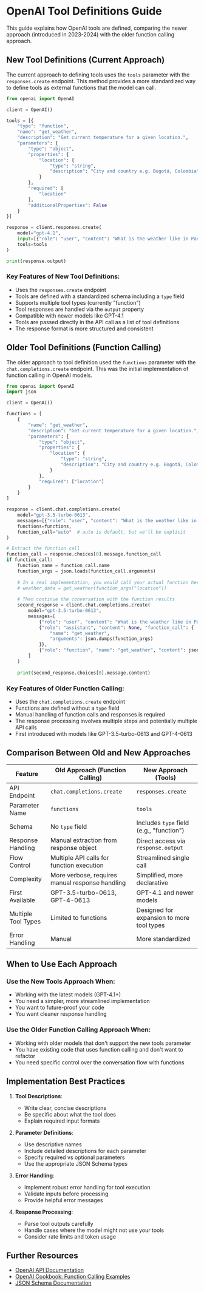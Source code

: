# OpenAI Tool Definitions Guide

This guide explains how OpenAI tools are defined, comparing the newer approach (introduced in 2023-2024) with the older function calling approach.

## New Tool Definitions (Current Approach)

The current approach to defining tools uses the `tools` parameter with the `responses.create` endpoint. This method provides a more standardized way to define tools as external functions that the model can call.

```python
from openai import OpenAI

client = OpenAI()

tools = [{
    "type": "function",
    "name": "get_weather",
    "description": "Get current temperature for a given location.",
    "parameters": {
        "type": "object",
        "properties": {
            "location": {
                "type": "string",
                "description": "City and country e.g. Bogotá, Colombia"
            }
        },
        "required": [
            "location"
        ],
        "additionalProperties": False
    }
}]

response = client.responses.create(
    model="gpt-4.1",
    input=[{"role": "user", "content": "What is the weather like in Paris today?"}],
    tools=tools
)

print(response.output)
```

### Key Features of New Tool Definitions:

- Uses the `responses.create` endpoint
- Tools are defined with a standardized schema including a `type` field
- Supports multiple tool types (currently "function")
- Tool responses are handled via the `output` property
- Compatible with newer models like GPT-4.1
- Tools are passed directly in the API call as a list of tool definitions
- The response format is more structured and consistent

## Older Tool Definitions (Function Calling)

The older approach to tool definition used the `functions` parameter with the `chat.completions.create` endpoint. This was the initial implementation of function calling in OpenAI models.

```python
from openai import OpenAI
import json

client = OpenAI()

functions = [
    {
        "name": "get_weather",
        "description": "Get current temperature for a given location.",
        "parameters": {
            "type": "object",
            "properties": {
                "location": {
                    "type": "string",
                    "description": "City and country e.g. Bogotá, Colombia"
                }
            },
            "required": ["location"]
        }
    }
]

response = client.chat.completions.create(
    model="gpt-3.5-turbo-0613",
    messages=[{"role": "user", "content": "What is the weather like in Paris today?"}],
    functions=functions,
    function_call="auto"  # auto is default, but we'll be explicit
)

# Extract the function call
function_call = response.choices[0].message.function_call
if function_call:
    function_name = function_call.name
    function_args = json.loads(function_call.arguments)
    
    # In a real implementation, you would call your actual function here
    # weather_data = get_weather(function_args["location"])
    
    # Then continue the conversation with the function results
    second_response = client.chat.completions.create(
        model="gpt-3.5-turbo-0613",
        messages=[
            {"role": "user", "content": "What is the weather like in Paris today?"},
            {"role": "assistant", "content": None, "function_call": {
                "name": "get_weather", 
                "arguments": json.dumps(function_args)
            }},
            {"role": "function", "name": "get_weather", "content": json.dumps({"temperature": "22", "unit": "celsius"})}
        ]
    )
    
    print(second_response.choices[0].message.content)
```

### Key Features of Older Function Calling:

- Uses the `chat.completions.create` endpoint
- Functions are defined without a `type` field
- Manual handling of function calls and responses is required
- The response processing involves multiple steps and potentially multiple API calls
- First introduced with models like GPT-3.5-turbo-0613 and GPT-4-0613

## Comparison Between Old and New Approaches

| Feature | Old Approach (Function Calling) | New Approach (Tools) |
|---------|--------------------------------|---------------------|
| API Endpoint | `chat.completions.create` | `responses.create` |
| Parameter Name | `functions` | `tools` |
| Schema | No `type` field | Includes `type` field (e.g., "function") |
| Response Handling | Manual extraction from response object | Direct access via `response.output` |
| Flow Control | Multiple API calls for function execution | Streamlined single call |
| Complexity | More verbose, requires manual response handling | Simplified, more declarative |
| First Available | GPT-3.5-turbo-0613, GPT-4-0613 | GPT-4.1 and newer models |
| Multiple Tool Types | Limited to functions | Designed for expansion to more tool types |
| Error Handling | Manual | More standardized |

## When to Use Each Approach

### Use the New Tools Approach When:
- Working with the latest models (GPT-4.1+)
- You need a simpler, more streamlined implementation
- You want to future-proof your code
- You want cleaner response handling

### Use the Older Function Calling Approach When:
- Working with older models that don't support the new tools parameter
- You have existing code that uses function calling and don't want to refactor
- You need specific control over the conversation flow with functions

## Implementation Best Practices

1. **Tool Descriptions**:
   - Write clear, concise descriptions
   - Be specific about what the tool does
   - Explain required input formats

2. **Parameter Definitions**:
   - Use descriptive names
   - Include detailed descriptions for each parameter
   - Specify required vs optional parameters
   - Use the appropriate JSON Schema types

3. **Error Handling**:
   - Implement robust error handling for tool execution
   - Validate inputs before processing
   - Provide helpful error messages

4. **Response Processing**:
   - Parse tool outputs carefully
   - Handle cases where the model might not use your tools
   - Consider rate limits and token usage

## Further Resources

- [OpenAI API Documentation](https://platform.openai.com/docs/api-reference)
- [OpenAI Cookbook: Function Calling Examples](https://cookbook.openai.com/examples/how_to_call_functions_with_chat_models)
- [JSON Schema Documentation](https://json-schema.org/learn/getting-started-step-by-step)